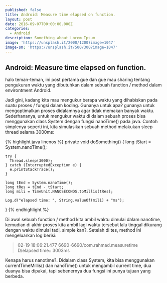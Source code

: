```yaml
---
published: false
title: Android: Measure time elapsed on function.
layout: post
date: 2016-09-07T00:00:00.000Z
categories:
  - Android
description: Something about Lorem Ipsum
image: 'https://unsplash.it/2000/1200?image=1047'
image-sm: 'https://unsplash.it/500/300?image=1047'
---
```

## Android: Measure time elapsed on function.
halo teman-teman, ini post pertama gue dan gue mau sharing tentang pengukuran waktu yang dibutuhkan dalam sebuah function / method dalam environtment Android.

Jadi gini, kadang kita mau mengukur berapa waktu yang dihabiskan pada suatu proses / fungsi dalam koding. Gunanya untuk apa? gunanya untuk mengoptimalkan proses didalamnya agar tidak memakan banyak waktu. Sederhananya, untuk mengukur waktu di dalam sebuah proses bisa menggunakan class System dengan fungsi nanoTime() pada java. Contoh simplenya seperti ini, kita simulasikan sebuah method melakukan sleep thread selama 3000ms: 

{% highlight java linenos %}
private void doSomething() {
    long tStart = System.nanoTime();

    try {
      Thread.sleep(3000);
    } catch (InterruptedException e) {
      e.printStackTrace();
    }

    long tEnd = System.nanoTime();
    long tRes = tEnd - tStart;
    long mili = TimeUnit.NANOSECONDS.toMillis(tRes);

    Log.d("elapsed time: ", String.valueOf(mili) + "ms");
  }
{% endhighlight %}

Di awal sebuah function / method kita ambil waktu dimulai dalam nanotime, kemudian di akhir proses kita ambil lagi waktu tersebut lalu tinggal dikurang dengan waktu dimulai tadi, simple kan?.
Setelah di tes, method ini mengeluarkan log berisi:
>02-19 18:06:21.477 6690-6690/com.rahmad.measuretime D/elapsed time:: 3003ms

Kenapa harus nanotime?. Didalam class System, kita bisa menggunakan currentTimeMillis() dan nanoTime() untuk mengambil current time, dua duanya bisa dipakai, tapi sebenernya dua fungsi ini punya tujuan yang berbeda. 
